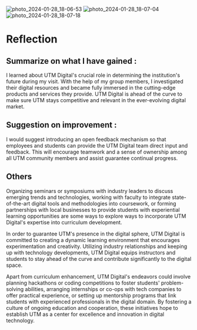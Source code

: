![photo_2024-01-28_18-06-53](https://github.com/adriana-munirah/E-portfolio/assets/147963381/94ffebc0-6b7b-4542-bdec-01a752749c0e)
![photo_2024-01-28_18-07-04](https://github.com/adriana-munirah/E-portfolio/assets/147963381/8ae5a3e6-3b37-4664-8cc0-e26508fbcd13)
![photo_2024-01-28_18-07-18](https://github.com/adriana-munirah/E-portfolio/assets/147963381/416f2419-8e26-4066-8f11-9ae4477eda34)

# Reflection 
## Summarize on what I have gained :
I learned about UTM Digital's crucial role in determining the institution's future during my visit. With the help of my group members, I investigated their digital resources and became fully immersed in the cutting-edge products and services they provide. UTM Digital is ahead of the curve to make sure UTM stays competitive and relevant in the ever-evolving digital market.

## Suggestion on improvement :
I would suggest introducing an open feedback mechanism so that employees and students can provide the UTM Digital team direct input and feedback. This will encourage teamwork and a sense of ownership among all UTM community members and assist guarantee continual progress.

## Others
Organizing seminars or symposiums with industry leaders to discuss emerging trends and technologies, working with faculty to integrate state-of-the-art digital tools and methodologies into coursework, or forming partnerships with local businesses to provide students with experiential learning opportunities are some ways to explore ways to incorporate UTM Digital's expertise into curriculum development.

In order to guarantee UTM's presence in the digital sphere, UTM Digital is committed to creating a dynamic learning environment that encourages experimentation and creativity. Utilizing industry relationships and keeping up with technology developments, UTM Digital equips instructors and students to stay ahead of the curve and contribute significantly to the digital space.

Apart from curriculum enhancement, UTM Digital's endeavors could involve planning hackathons or coding competitions to foster students' problem-solving abilities, arranging internships or co-ops with tech companies to offer practical experience, or setting up mentorship programs that link students with experienced professionals in the digital domain. By fostering a culture of ongoing education and cooperation, these initiatives hope to establish UTM as a center for excellence and innovation in digital technology.
